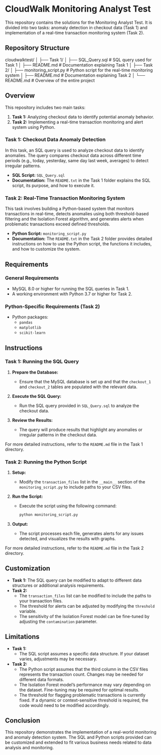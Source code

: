 # CloudWalk Monitoring Analyst Test

This repository contains the solutions for the Monitoring Analyst Test. It is divided into two tasks: anomaly detection in checkout data (Task 1) and implementation of a real-time transaction monitoring system (Task 2).

## Repository Structure

cloudwalktest/
│
├── Task 1/
│   ├── SQL_Query.sql        # SQL query used for Task 1
│   ├── README.md            # Documentation explaining Task 1
│
├── Task 2/
│   ├── monitoring_script.py # Python script for the real-time monitoring system
│   ├── README.md            # Documentation explaining Task 2
│
└── README.md                # Overview of the entire project

## Overview

This repository includes two main tasks:

1. **Task 1:** Analyzing checkout data to identify potential anomaly behavior.
2. **Task 2:** Implementing a real-time transaction monitoring and alert system using Python.

### Task 1: Checkout Data Anomaly Detection

In this task, an SQL query is used to analyze checkout data to identify anomalies. The query compares checkout data across different time periods (e.g., today, yesterday, same day last week, averages) to detect irregular patterns.

- **SQL Script:** `SQL_Query.sql`
- **Documentation:** The `README.txt` in the Task 1 folder explains the SQL script, its purpose, and how to execute it.

### Task 2: Real-Time Transaction Monitoring System

This task involves building a Python-based system that monitors transactions in real-time, detects anomalies using both threshold-based filtering and the Isolation Forest algorithm, and generates alerts when problematic transactions exceed defined thresholds.

- **Python Script:** `monitoring_script.py`
- **Documentation:** The `README.txt` in the Task 2 folder provides detailed instructions on how to use the Python script, the functions it includes, and how to customize the system.

## Requirements

### General Requirements
- MySQL 8.0 or higher for running the SQL queries in Task 1.
- A working environment with Python 3.7 or higher for Task 2.


### Python-Specific Requirements (Task 2)
- Python packages:
  - `pandas`
  - `matplotlib`
  - `scikit-learn`
 
## Instructions

### Task 1: Running the SQL Query

1. **Prepare the Database:**
   - Ensure that the MySQL database is set up and that the `checkout_1` and `checkout_2` tables are populated with the relevant data.

2. **Execute the SQL Query:**
   - Run the SQL query provided in `SQL_Query.sql` to analyze the checkout data.

3. **Review the Results:**
   - The query will produce results that highlight any anomalies or irregular patterns in the checkout data.

For more detailed instructions, refer to the `README.md` file in the Task 1 directory.

### Task 2: Running the Python Script

1. **Setup:**
   - Modify the `transaction_files` list in the `__main__` section of the `monitoring_script.py` to include paths to your CSV files.

2. **Run the Script:**
   - Execute the script using the following command:
     ```bash
     python monitoring_script.py
     ```

3. **Output:**
   - The script processes each file, generates alerts for any issues detected, and visualizes the results with graphs.

For more detailed instructions, refer to the `README.md` file in the Task 2 directory.

## Customization

- **Task 1:** The SQL query can be modified to adapt to different data structures or additional analysis requirements.
- **Task 2:**
  - The `transaction_files` list can be modified to include the paths to your transaction files.
  - The threshold for alerts can be adjusted by modifying the `threshold` variable.
  - The sensitivity of the Isolation Forest model can be fine-tuned by adjusting the `contamination` parameter.

## Limitations

- **Task 1:**
  - The SQL script assumes a specific data structure. If your dataset varies, adjustments may be necessary.
- **Task 2:**
  - The Python script assumes that the third column in the CSV files represents the transaction count. Changes may be needed for different data formats.
  - The Isolation Forest model’s performance may vary depending on the dataset. Fine-tuning may be required for optimal results.
  - The threshold for flagging problematic transactions is currently fixed. If a dynamic or context-sensitive threshold is required, the code would need to be modified accordingly.

## Conclusion

This repository demonstrates the implementation of a real-world monitoring and anomaly detection system. The SQL and Python scripts provided can be customized and extended to fit various business needs related to data analysis and monitoring.
